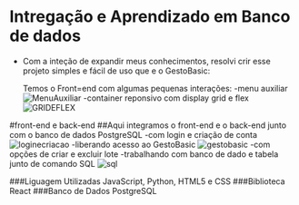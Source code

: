 # Intregação e Aprendizado em Banco de dados
- Com a inteção de expandir meus conhecimentos, resolvi crir esse projeto simples e fácil de uso que e o GestoBasic:

  Temos o Front=end com algumas pequenas interações:
  -menu auxiliar
  ![MenuAuxiliar](https://github.com/user-attachments/assets/82230607-693e-4525-843a-68dbc45520c9)
  -container reponsivo com display grid e flex
  ![GRIDEFLEX](https://github.com/user-attachments/assets/e4322f69-271c-444f-901d-af540fd4b80f)


#front-end e back-end
##Aqui integramos o front-end e o back-end junto com o banco de dados PostgreSQL
-com login e criação de conta
![loginecriacao](https://github.com/user-attachments/assets/6c43941e-1c0e-4b45-a74b-7cb77f07192f)
-liberando acesso ao GestoBasic
![gestobasic](https://github.com/user-attachments/assets/f8e80547-a734-436e-afb0-226a3a6705b2)
-com opções de criar e excluir lote
-trabalhando com banco de dado e tabela junto de comando SQL
![sql](https://github.com/user-attachments/assets/b3b3220b-d7d1-49cb-bb83-9fc7885d34dd)

###Liguagem Utilizadas
JavaScript, Python, HTML5 e CSS
###Biblioteca
React
###Banco de Dados
PostgreSQL
